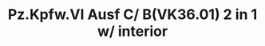 ---
title: "Pz.Kpfw.VI Ausf C/ B(VK36.01) 2 in 1 w/ interior"
price: TBA
desc: ""
img_path: "/assets/img/RS3001.jpg"
brand: AMMO
available: false
special_offer: false
new: false
soon: false
cat: "Plasticne-Makete"
subcat: "PM-REVOSYS-HOBBY"
subsubcat: ""
sifra: "RS3001"
---